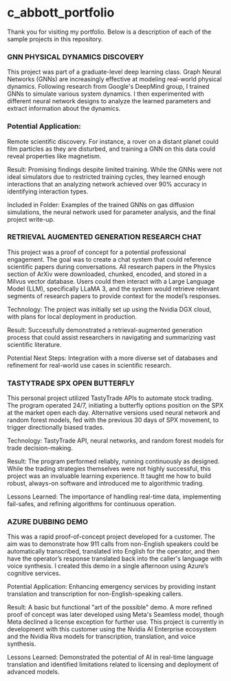 # c_abbott_portfolio
Thank you for visiting my portfolio.  Below is a description of each of the sample projects in this repository.

### GNN PHYSICAL DYNAMICS DISCOVERY ###

This project was part of a graduate-level deep learning class. Graph Neural Networks (GNNs) are increasingly effective at modeling real-world physical dynamics. Following research from Google's DeepMind group, I trained GNNs to simulate various system dynamics. I then experimented with different neural network designs to analyze the learned parameters and extract information about the dynamics.

### Potential Application:
Remote scientific discovery. For instance, a rover on a distant planet could film particles as they are disturbed, and training a GNN on this data could reveal properties like magnetism.

Result: Promising findings despite limited training. While the GNNs were not ideal simulators due to restricted training cycles, they learned enough interactions that an analyzing network achieved over 90% accuracy in identifying interaction types.

Included in Folder: Examples of the trained GNNs on gas diffusion simulations, the neural network used for parameter analysis, and the final project write-up.

### RETRIEVAL AUGMENTED GENERATION RESEARCH CHAT ###

This project was a proof of concept for a potential professional engagement. The goal was to create a chat system that could reference scientific papers during conversations. All research papers in the Physics section of ArXiv were downloaded, chunked, encoded, and stored in a Milvus vector database. Users could then interact with a Large Language Model (LLM), specifically LLaMA 3, and the system would retrieve relevant segments of research papers to provide context for the model’s responses.

Technology: The project was initially set up using the Nvidia DGX cloud, with plans for local deployment in production.

Result: Successfully demonstrated a retrieval-augmented generation process that could assist researchers in navigating and summarizing vast scientific literature.

Potential Next Steps: Integration with a more diverse set of databases and refinement for real-world use cases in scientific research.

### TASTYTRADE SPX OPEN BUTTERFLY ###

This personal project utilized TastyTrade APIs to automate stock trading. The program operated 24/7, initiating a butterfly options position on the SPX at the market open each day. Alternative versions used neural network and random forest models, fed with the previous 30 days of SPX movement, to trigger directionally biased trades.

Technology: TastyTrade API, neural networks, and random forest models for trade decision-making.

Result: The program performed reliably, running continuously as designed. While the trading strategies themselves were not highly successful, this project was an invaluable learning experience. It taught me how to build robust, always-on software and introduced me to algorithmic trading.

Lessons Learned: The importance of handling real-time data, implementing fail-safes, and refining algorithms for continuous operation.

### AZURE DUBBING DEMO ###

This was a rapid proof-of-concept project developed for a customer. The aim was to demonstrate how 911 calls from non-English speakers could be automatically transcribed, translated into English for the operator, and then have the operator’s response translated back into the caller's language with voice synthesis. I created this demo in a single afternoon using Azure’s cognitive services.

Potential Application: Enhancing emergency services by providing instant translation and transcription for non-English-speaking callers.

Result: A basic but functional "art of the possible" demo. A more refined proof of concept was later developed using Meta's Seamless model, though Meta declined a license exception for further use.  This project is currently in development with this customer using the Nvidia AI Enterprise ecosystem and the Nvidia Riva models for transcription, translation, and voice synthesis.

Lessons Learned: Demonstrated the potential of AI in real-time language translation and identified limitations related to licensing and deployment of advanced models.
